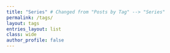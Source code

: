 ```yaml
---
title: "Series" # Changed from "Posts by Tag" --> "Series"
permalink: /tags/
layout: tags
entries_layout: list
class: wide
author_profile: false
---
```

